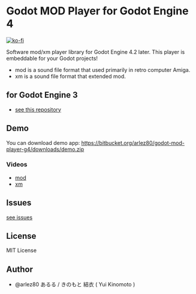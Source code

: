 # Godot MOD Player for Godot Engine 4

[![ko-fi](https://ko-fi.com/img/githubbutton_sm.svg)](https://ko-fi.com/E1E44AWTA)

Software mod/xm player library for Godot Engine 4.2 later.
This player is embeddable for your Godot projects!

- mod is a sound file format that used primarily in retro computer Amiga.
- xm is a sound file format that extended mod.

## for Godot Engine 3

- [see this repository](https://bitbucket.org/arlez80/godot-mod-player)

## Demo

You can download demo app: https://bitbucket.org/arlez80/godot-mod-player-g4/downloads/demo.zip

### Videos

- [mod](https://www.youtube.com/watch?v=K8NQ1VjClI0)
- [xm](https://www.youtube.com/watch?v=1q93jjYhYuk)

## Issues

[see issues](https://bitbucket.org/arlez80/godot-mod-player-g4/issues?status=new&status=open)

## License

MIT License

## Author

* @arlez80 あるる / きのもと 結衣 ( Yui Kinomoto )
